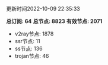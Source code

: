 更新时间2022-10-09 22:35:33

**总订阅: 64**
**总节点: 8823**
**有效节点: 2071**
- v2ray节点: 1878
- ssr节点: 11
- ss节点: 136
- trojan节点: 46
